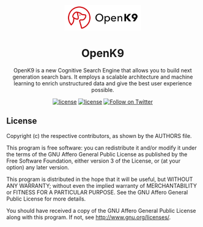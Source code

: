 <p align="center">
  <a href="https://openk9.io/" rel="noopener" target="_blank"><img width="200" src="media/logo.svg" alt="OpenK9 logo"></a></p>
</p>

<h1 align="center">OpenK9</h1>

<div align="center">

OpenK9 is a new Cognitive Search Engine that allows you to build next generation search bars. It employs a scalable architecture and machine learning to enrich unstructured data and give the best user experience possible.

[![license](https://img.shields.io/badge/license-AGPL-blue.svg)](https://github.com/smclab/OpenK9/blob/master/LICENSE)
[![license](https://img.shields.io/github/v/release/smclab/openk9)](https://github.com/smclab/OpenK9/releases)
[![Follow on Twitter](https://img.shields.io/twitter/follow/OpenK9Search.svg?label=follow+OpenK9Search)](https://twitter.com/OpenK9Search)

</div>

## License

Copyright (c) the respective contributors, as shown by the AUTHORS file.

This program is free software: you can redistribute it and/or modify
it under the terms of the GNU Affero General Public License as published
by the Free Software Foundation, either version 3 of the License, or
(at your option) any later version.

This program is distributed in the hope that it will be useful,
but WITHOUT ANY WARRANTY; without even the implied warranty of
MERCHANTABILITY or FITNESS FOR A PARTICULAR PURPOSE.  See the
GNU Affero General Public License for more details.

You should have received a copy of the GNU Affero General Public License
along with this program.  If not, see <http://www.gnu.org/licenses/>.

